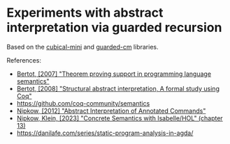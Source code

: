 # Experiments with abstract interpretation via guarded recursion

Based on the [cubical-mini](https://github.com/cmcmA20/cubical-mini/) and [guarded-cm](https://github.com/clayrat/guarded-cm/) libraries.

References:

* [Bertot, [2007] "Theorem proving support in programming language semantics"](https://inria.hal.science/inria-00160309)
* [Bertot, [2008] "Structural abstract interpretation, A formal study using Coq"](https://hal.inria.fr/inria-00329572)
* https://github.com/coq-community/semantics
* [Nipkow, [2012] "Abstract Interpretation of Annotated Commands"](https://isabelle.in.tum.de/~nipkow/pubs/itp12.pdf)
* [Nipkow, Klein, [2023] "Concrete Semantics with Isabelle/HOL" (chapter 13)](http://www.concrete-semantics.org)
* https://danilafe.com/series/static-program-analysis-in-agda/